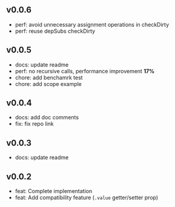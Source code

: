 ## v0.0.6

- perf: avoid unnecessary assignment operations in checkDirty
- perf: reuse depSubs checkDirty

## v0.0.5

- docs: update readme
- perf: no recursive calls, performance improvement **17%**
- chore: add benchamrk test
- chore: add scope example

## v0.0.4

- docs: add doc comments
- fix: fix repo link

## v0.0.3

- docs: update readme

## v0.0.2

- feat: Complete implementation
- feat: Add compatibility feature (`.value` getter/setter prop)
